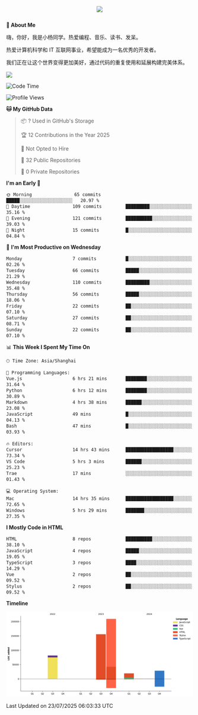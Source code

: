 
<h1 align="center">
	<a href="https://anify.cn/">
		<img src="https://readme-typing-svg.herokuapp.com/?lines=小🐑同学祝您今天愉快!;无期并非终点,而是重新定义起点的契机!&center=true&size=27&width=495">
	</a>
</h1>


**🤺 About Me**

嗨，你好，我是小杨同学。热爱编程、音乐、读书、发呆。

热爱计算机科学和 IT 互联网事业，希望能成为一名优秀的开发者。

我们正在让这个世界变得更加美好，通过代码的重复使用和延展构建完美体系。

<!-- https://github.com/anuraghazra/github-readme-stats -->
<img align="center" src="https://github-readme-stats.vercel.app/api/wakatime?username=wuqi&theme=transparent&hide_border=true&layout=compact&langs_count=220" />


<!--START_SECTION:waka-->
![Code Time](http://img.shields.io/badge/Code%20Time-3%2C980%20hrs%2010%20mins-blue)

![Profile Views](http://img.shields.io/badge/Profile%20Views-29-blue)

**🐱 My GitHub Data** 

> 📦 ? Used in GitHub's Storage 
 > 
> 🏆 12 Contributions in the Year 2025
 > 
> 🚫 Not Opted to Hire
 > 
> 📜 32 Public Repositories 
 > 
> 🔑 0 Private Repositories 
 > 
**I'm an Early 🐤** 

```text
🌞 Morning                65 commits          █████░░░░░░░░░░░░░░░░░░░░   20.97 % 
🌆 Daytime                109 commits         █████████░░░░░░░░░░░░░░░░   35.16 % 
🌃 Evening                121 commits         ██████████░░░░░░░░░░░░░░░   39.03 % 
🌙 Night                  15 commits          █░░░░░░░░░░░░░░░░░░░░░░░░   04.84 % 
```
📅 **I'm Most Productive on Wednesday** 

```text
Monday                   7 commits           █░░░░░░░░░░░░░░░░░░░░░░░░   02.26 % 
Tuesday                  66 commits          █████░░░░░░░░░░░░░░░░░░░░   21.29 % 
Wednesday                110 commits         █████████░░░░░░░░░░░░░░░░   35.48 % 
Thursday                 56 commits          █████░░░░░░░░░░░░░░░░░░░░   18.06 % 
Friday                   22 commits          ██░░░░░░░░░░░░░░░░░░░░░░░   07.10 % 
Saturday                 27 commits          ██░░░░░░░░░░░░░░░░░░░░░░░   08.71 % 
Sunday                   22 commits          ██░░░░░░░░░░░░░░░░░░░░░░░   07.10 % 
```


📊 **This Week I Spent My Time On** 

```text
🕑︎ Time Zone: Asia/Shanghai

💬 Programming Languages: 
Vue.js                   6 hrs 21 mins       ████████░░░░░░░░░░░░░░░░░   31.64 % 
Python                   6 hrs 12 mins       ████████░░░░░░░░░░░░░░░░░   30.89 % 
Markdown                 4 hrs 38 mins       ██████░░░░░░░░░░░░░░░░░░░   23.08 % 
JavaScript               49 mins             █░░░░░░░░░░░░░░░░░░░░░░░░   04.13 % 
Bash                     47 mins             █░░░░░░░░░░░░░░░░░░░░░░░░   03.93 % 

🔥 Editors: 
Cursor                   14 hrs 43 mins      ██████████████████░░░░░░░   73.34 % 
VS Code                  5 hrs 3 mins        ██████░░░░░░░░░░░░░░░░░░░   25.23 % 
Trae                     17 mins             ░░░░░░░░░░░░░░░░░░░░░░░░░   01.43 % 

💻 Operating System: 
Mac                      14 hrs 35 mins      ██████████████████░░░░░░░   72.65 % 
Windows                  5 hrs 29 mins       ███████░░░░░░░░░░░░░░░░░░   27.35 % 
```

**I Mostly Code in HTML** 

```text
HTML                     8 repos             ██████████░░░░░░░░░░░░░░░   38.10 % 
JavaScript               4 repos             █████░░░░░░░░░░░░░░░░░░░░   19.05 % 
TypeScript               3 repos             ████░░░░░░░░░░░░░░░░░░░░░   14.29 % 
Vue                      2 repos             ██░░░░░░░░░░░░░░░░░░░░░░░   09.52 % 
Stylus                   2 repos             ██░░░░░░░░░░░░░░░░░░░░░░░   09.52 % 
```



**Timeline**

![Lines of Code chart](https://raw.githubusercontent.com/wuqi-y/wuqi-y/main/assets/bar_graph.png)


 Last Updated on 23/07/2025 06:03:33 UTC
<!--END_SECTION:waka-->



<!--
**wuqi-y/wuqi-y** is a ✨ _special_ ✨ repository because its `README.md` (this file) appears on your GitHub profile.

Here are some ideas to get you started:

- 🔭 I’m currently working on ...
- 🌱 I’m currently learning ...
- 👯 I’m looking to collaborate on ...
- 🤔 I’m looking for help with ...
- 💬 Ask me about ...
- 📫 How to reach me: ...
- 😄 Pronouns: ...
- ⚡ Fun fact: ...
-->
